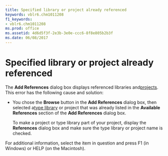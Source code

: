 ```yaml
---
title: Specified library or project already referenced
keywords: vblr6.chm1011208
f1_keywords:
- vblr6.chm1011208
ms.prod: office
ms.assetid: 4d6d5f3f-2e3b-3e0e-ccc6-8f8e805b2b3f
ms.date: 06/08/2017
---
```



# Specified library or project already referenced

The **Add References** dialog box displays referenced libraries and[projects](vbe-glossary.md). This error has the following cause and solution:



- You chose the **Browse** button in the **Add References** dialog box, then selected a[type library](vbe-glossary.md) or project that was already listed in the **Available References** section of the **Add References** dialog box.
    
    To make a project or type library part of your project, display the **References** dialog box and make sure the type library or project name is checked.
    

For additional information, select the item in question and press F1 (in Windows) or HELP (on the Macintosh).

